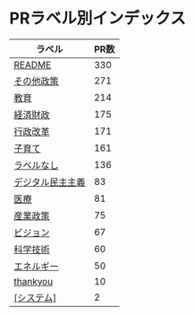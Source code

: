 # PRラベル別インデックス

| ラベル | PR数 |
|--------|------|
| [README](label_README.md) | 330 |
| [その他政策](label_その他政策.md) | 271 |
| [教育](label_教育.md) | 214 |
| [経済財政](label_経済財政.md) | 175 |
| [行政改革](label_行政改革.md) | 171 |
| [子育て](label_子育て.md) | 161 |
| [ラベルなし](label_ラベルなし.md) | 136 |
| [デジタル民主主義](label_デジタル民主主義.md) | 83 |
| [医療](label_医療.md) | 81 |
| [産業政策](label_産業政策.md) | 75 |
| [ビジョン](label_ビジョン.md) | 67 |
| [科学技術](label_科学技術.md) | 60 |
| [エネルギー](label_エネルギー.md) | 50 |
| [thankyou](label_thankyou.md) | 10 |
| [[システム]](label_[システム].md) | 2 |
